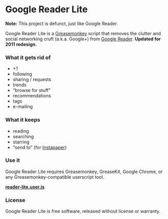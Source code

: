 # Google Reader Lite

**Note:** This project is defunct, just like Google Reader.

Google Reader Lite is a [Greasemonkey](http://www.greasespot.net) script that removes the clutter and social networking cruft (a.k.a. Google+) from [Google Reader](http://www.google.com/reader/). <strong>Updated for 2011 redesign.</strong></p>

### What it gets rid of

- +1
- following
- sharing / requests
- trends
- “browse for stuff”
- recommendations
- tags
- e-mailing

### What it keeps

- reading
- searching
- starring
- “send to” (for [Instapaper](http://www.instapaper.com))

### Use it

Google Reader Lite requires Greasemonkey, GreaseKit, Google Chrome, or any Greasemonkey-compatible userscript tool.

**[reader-lite.user.js](http://files.zarate.org/js/reader-lite.user.js)**

### License

Google Reader Lite is free software, released without license or warranty.
